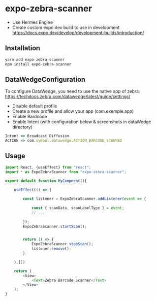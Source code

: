 # expo-zebra-scanner

- Use Hermes Engine
- Create custom expo dev build to use in development  
https://docs.expo.dev/develop/development-builds/introduction/

## Installation

```js
yarn add expo-zebra-scanner
npm install expo-zebra-scanner
```

## DataWedgeConfiguration
To configure DataWedge, you need to use the native app of zebra:  
https://techdocs.zebra.com/datawedge/latest/guide/settings/

- Disable default profile
- Create a new profile and allow your app (com.exemple.app)
- Enable Bardcode
- Enable Intent (with configuration below & screenshots in dataWedge directory)

```js
Intent => Broadcast Diffusion
ACTION => com.symbol.datawedge.ACTION_BARCODE_SCANNED
```

## Usage

```js
import React, {useEffect} from "react";
import * as ExpoZebraScanner from "expo-zebra-scanner";

export default function MyCompnent(){

    useEffect(() => {
        
        const listener = ExpoZebraScanner.addListener(event => {
        
            const { scanData, scanLabelType } = event;
            // ...
            
        });
        ExpoZebraScanner.startScan();


        return () => {
            ExpoZebraScanner.stopScan();
            listener.remove();
        }

    },[])

    return (
        <View>
            <Text>Zebra Barcode Scanner</Text>
        </View>
    );
}
```
